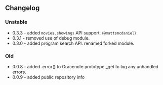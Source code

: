 ## Changelog

### Unstable

- 0.3.3 - added `movies.showings` API support. (`@mattsmcdaniel`)
- 0.3.1 - removed use of debug module.
- 0.3.0 - added program search API. renamed forked module.

### Old

- 0.0.8 - added .error() to Gracenote.prototype._get to log any unhandled errors.
- 0.0.9 - added public repository info